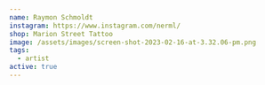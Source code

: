 ```yaml
---
name: Raymon Schmoldt
instagram: https://www.instagram.com/nerml/
shop: Marion Street Tattoo
image: /assets/images/screen-shot-2023-02-16-at-3.32.06-pm.png
tags:
  - artist
active: true
---
```

